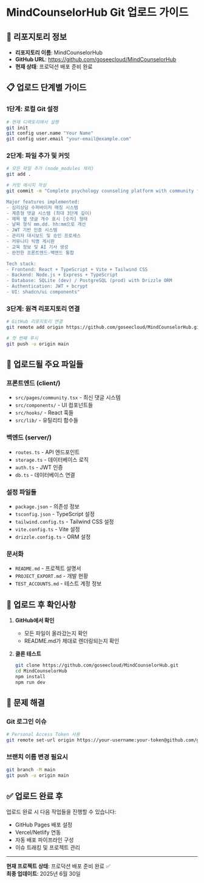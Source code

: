 # MindCounselorHub Git 업로드 가이드

## 🎯 리포지토리 정보
- **리포지토리 이름**: MindCounselorHub
- **GitHub URL**: https://github.com/goseecloud/MindCounselorHub
- **현재 상태**: 프로덕션 배포 준비 완료

## 📋 업로드 단계별 가이드

### 1단계: 로컬 Git 설정
```bash
# 현재 디렉토리에서 실행
git init
git config user.name "Your Name"
git config user.email "your-email@example.com"
```

### 2단계: 파일 추가 및 커밋
```bash
# 모든 파일 추가 (node_modules 제외)
git add .

# 커밋 메시지 작성
git commit -m "Complete psychology counseling platform with community features

Major features implemented:
- 심리상담 수퍼바이저 매칭 시스템
- 계층형 댓글 시스템 (최대 3단계 깊이)  
- 제목 옆 댓글 개수 표시 [숫자] 형태
- 날짜 형식 mm.dd. hh:mm으로 개선
- JWT 기반 인증 시스템
- 관리자 대시보드 및 승인 프로세스
- 커뮤니티 익명 게시판
- 교육 정보 및 AI 기사 생성
- 완전한 프론트엔드-백엔드 통합

Tech stack:
- Frontend: React + TypeScript + Vite + Tailwind CSS
- Backend: Node.js + Express + TypeScript  
- Database: SQLite (dev) / PostgreSQL (prod) with Drizzle ORM
- Authentication: JWT + bcrypt
- UI: shadcn/ui components"
```

### 3단계: 원격 리포지토리 연결
```bash
# GitHub 리포지토리 연결
git remote add origin https://github.com/goseecloud/MindCounselorHub.git

# 첫 번째 푸시
git push -u origin main
```

## 📁 업로드될 주요 파일들

### 프론트엔드 (client/)
- `src/pages/community.tsx` - 최신 댓글 시스템
- `src/components/` - UI 컴포넌트들
- `src/hooks/` - React 훅들
- `src/lib/` - 유틸리티 함수들

### 백엔드 (server/)
- `routes.ts` - API 엔드포인트
- `storage.ts` - 데이터베이스 로직
- `auth.ts` - JWT 인증
- `db.ts` - 데이터베이스 연결

### 설정 파일들
- `package.json` - 의존성 정보
- `tsconfig.json` - TypeScript 설정
- `tailwind.config.ts` - Tailwind CSS 설정
- `vite.config.ts` - Vite 설정
- `drizzle.config.ts` - ORM 설정

### 문서화
- `README.md` - 프로젝트 설명서
- `PROJECT_EXPORT.md` - 개발 현황
- `TEST_ACCOUNTS.md` - 테스트 계정 정보

## 🚀 업로드 후 확인사항

1. **GitHub에서 확인**
   - 모든 파일이 올라갔는지 확인
   - README.md가 제대로 렌더링되는지 확인

2. **클론 테스트**
   ```bash
   git clone https://github.com/goseecloud/MindCounselorHub.git
   cd MindCounselorHub
   npm install
   npm run dev
   ```

## 🔧 문제 해결

### Git 로그인 이슈
```bash
# Personal Access Token 사용
git remote set-url origin https://your-username:your-token@github.com/goseecloud/MindCounselorHub.git
```

### 브랜치 이름 변경 필요시
```bash
git branch -M main
git push -u origin main
```

## ✅ 업로드 완료 후

업로드 완료 시 다음 작업들을 진행할 수 있습니다:
- GitHub Pages 배포 설정
- Vercel/Netlify 연동
- 자동 배포 파이프라인 구성
- 이슈 트래킹 및 프로젝트 관리

---

**현재 프로젝트 상태**: 프로덕션 배포 준비 완료 ✅  
**최종 업데이트**: 2025년 6월 30일